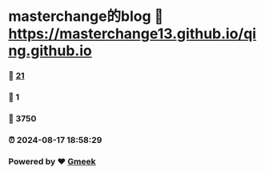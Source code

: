 # masterchange的blog :link: https://masterchange13.github.io/qing.github.io 
### :page_facing_up: [21](https://masterchange13.github.io/qing.github.io/tag.html) 
### :speech_balloon: 1 
### :hibiscus: 3750 
### :alarm_clock: 2024-08-17 18:58:29 
### Powered by :heart: [Gmeek](https://github.com/Meekdai/Gmeek)
